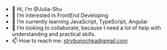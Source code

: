 - 👋 Hi, I’m @Julia-Shu
- 👀 I’m interested in FrontEnd Developing
- 🌱 I’m currently learning JavaScript, TypeScript, Angular
- 💞️ I’m looking to collaborate, because I need a lot of help with understanding and practical skills. 
- 📫 How to reach me: strybunochka@gmail.com

<!---
Julia-Shu/Julia-Shu is a ✨ special ✨ repository because its `README.md` (this file) appears on your GitHub profile.
You can click the Preview link to take a look at your changes.
--->
